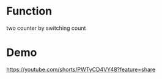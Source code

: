 # Function
two counter by switching count
# Demo
https://youtube.com/shorts/PWTyCD4VY48?feature=share
